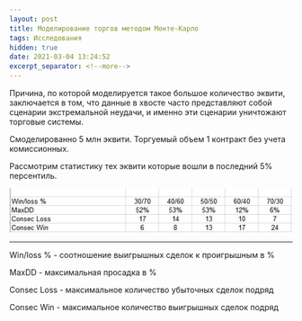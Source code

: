 ```yaml
---
layout: post
title: Моделирование торгов методом Монте-Карло
tags: Исследования
hidden: true
date: 2021-03-04 13:24:52
excerpt_separator: <!--more-->
---
```


Причина, по которой моделируется такое большое количество эквити, заключается в том,
что данные в хвосте часто представляют собой сценарии экстремальной неудачи,
и именно эти сценарии уничтожают торговые системы.
<!--more-->

Смоделированно 5 млн эквити.
Торгуемый объем 1 контракт без учета комиссионных.


Рассмотрим статистику тех эквити которые вошли в последний 5% персентиль.

<img src="https://raw.githubusercontent.com/Ragve-hub/scribble/gh-pages/images/Mc_95.jpg" alt="Фундаментальный анализ">

---
Win/loss % - соотношение выигрышных сделок к проигрышным в %

MaxDD - максимальная просадка в %

Consec Loss - максимальное количество убыточных сделок подряд

Consec Win - максимальное количество выигрышных сделок подряд
